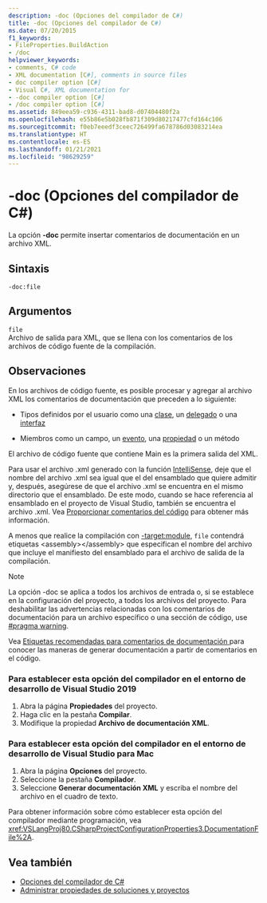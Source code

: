 ```yaml
---
description: -doc (Opciones del compilador de C#)
title: -doc (Opciones del compilador de C#)
ms.date: 07/20/2015
f1_keywords:
- FileProperties.BuildAction
- /doc
helpviewer_keywords:
- comments, C# code
- XML documentation [C#], comments in source files
- doc compiler option [C#]
- Visual C#, XML documentation for
- -doc compiler option [C#]
- /doc compiler option [C#]
ms.assetid: 849eea59-c936-4311-bad8-d07404480f2a
ms.openlocfilehash: e55b86e5b028fb871f309d80217477cfd164c106
ms.sourcegitcommit: f0eb7eeedf3ceec726499fa678786d03083214ea
ms.translationtype: HT
ms.contentlocale: es-ES
ms.lasthandoff: 01/21/2021
ms.locfileid: "98629259"
---
```

# <a name="-doc-c-compiler-options"></a>-doc (Opciones del compilador de C#)

La opción **-doc** permite insertar comentarios de documentación en un archivo XML.  
  
## <a name="syntax"></a>Sintaxis  
  
```console  
-doc:file  
```  
  
## <a name="arguments"></a>Argumentos  

 `file`  
 Archivo de salida para XML, que se llena con los comentarios de los archivos de código fuente de la compilación.  
  
## <a name="remarks"></a>Observaciones  

 En los archivos de código fuente, es posible procesar y agregar al archivo XML los comentarios de documentación que preceden a lo siguiente:  
  
- Tipos definidos por el usuario como una [clase](../keywords/class.md), un [delegado](../builtin-types/reference-types.md#the-delegate-type) o una [interfaz](../keywords/interface.md)  
  
- Miembros como un campo, un [evento](../keywords/event.md), una [propiedad](../../programming-guide/classes-and-structs/using-properties.md) o un método  
  
 El archivo de código fuente que contiene Main es la primera salida del XML.  
  
 Para usar el archivo .xml generado con la función [IntelliSense](/visualstudio/ide/using-intellisense), deje que el nombre del archivo .xml sea igual que el del ensamblado que quiere admitir y, después, asegúrese de que el archivo .xml se encuentra en el mismo directorio que el ensamblado. De este modo, cuando se hace referencia al ensamblado en el proyecto de Visual Studio, también se encuentra el archivo .xml. Vea [Proporcionar comentarios del código](/visualstudio/ide/reference/generate-xml-documentation-comments) para obtener más información.  
  
 A menos que realice la compilación con [-target:module](./target-module-compiler-option.md), `file` contendrá etiquetas \<assembly>\</assembly> que especifican el nombre del archivo que incluye el manifiesto del ensamblado para el archivo de salida de la compilación.  
  
> [!NOTE]
> La opción -doc se aplica a todos los archivos de entrada o, si se establece en la configuración del proyecto, a todos los archivos del proyecto. Para deshabilitar las advertencias relacionadas con los comentarios de documentación para un archivo específico o una sección de código, use [#pragma warning](../preprocessor-directives/preprocessor-pragma-warning.md).  
  
 Vea [Etiquetas recomendadas para comentarios de documentación ](../../programming-guide/xmldoc/recommended-tags-for-documentation-comments.md) para conocer las maneras de generar documentación a partir de comentarios en el código.  
  
### <a name="to-set-this-compiler-option-in-the-visual-studio-2019-development-environment"></a>Para establecer esta opción del compilador en el entorno de desarrollo de Visual Studio 2019  

1. Abra la página **Propiedades** del proyecto.  
2. Haga clic en la pestaña **Compilar**.
3. Modifique la propiedad **Archivo de documentación XML**.
  
### <a name="to-set-this-compiler-option-in-the-visual-studio-for-mac-development-environment"></a>Para establecer esta opción del compilador en el entorno de desarrollo de Visual Studio para Mac  
  
1. Abra la página **Opciones** del proyecto.
2. Seleccione la pestaña **Compilador**.
3. Seleccione **Generar documentación XML** y escriba el nombre del archivo en el cuadro de texto.

Para obtener información sobre cómo establecer esta opción del compilador mediante programación, vea <xref:VSLangProj80.CSharpProjectConfigurationProperties3.DocumentationFile%2A>.  
  
## <a name="see-also"></a>Vea también

- [Opciones del compilador de C#](./index.md)
- [Administrar propiedades de soluciones y proyectos](/visualstudio/ide/managing-project-and-solution-properties)

